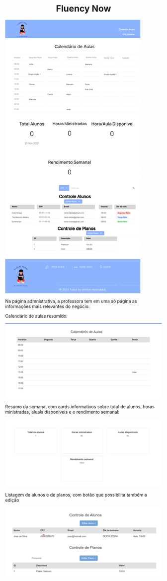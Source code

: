 <h1 align="center"> Fluency Now </h1>

![Administrativo 2](images/cad_geral.png)

Na página admnistrativa, a professora tem em uma só página as informações mais relevantes do negócio:


Calendário de aulas resumido:

![Administrativo 2](images/adm_1.png)


Resumo da semana, com cards informativos sobre total de alunos, horas ministradas, aluals disponiveis e o rendimento semanal:

![Administrativo 2](images/adm_2.png)

Listagem de alunos e de planos, com botão que possibilita também a edição

![Administrativo 2](images/adm_3.png)
